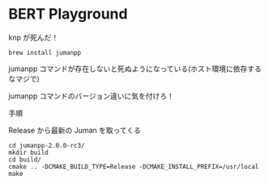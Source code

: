 # BERT Playground

knp が死んだ！

```
brew install jumanpp
```

jumanpp コマンドが存在しないと死ぬようになっている(ホスト環境に依存するなマジで)

jumanpp コマンドのバージョン違いに気を付けろ！

手順

Release から最新の Juman を取ってくる

```
cd jumanpp-2.0.0-rc3/
mkdir build
cd build/
cmake .. -DCMAKE_BUILD_TYPE=Release -DCMAKE_INSTALL_PREFIX=/usr/local
make
```
